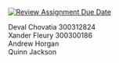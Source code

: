 [![Review Assignment Due Date](https://classroom.github.com/assets/deadline-readme-button-24ddc0f5d75046c5622901739e7c5dd533143b0c8e959d652212380cedb1ea36.svg)](https://classroom.github.com/a/NsogzK3F)

Deval Chovatia 300312824 <br>
Xander Fleury 300300186 <br>
Andrew Horgan <br>
Quinn Jackson
